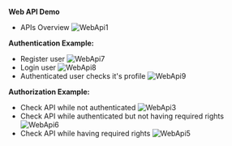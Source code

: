 **Web API Demo**

- APIs Overview
![WebApi1](https://github.com/user-attachments/assets/bb31c5ce-2c7f-477a-bac8-992d47eb12ed)

**Authentication Example:**
- Register user
![WebApi7](https://github.com/user-attachments/assets/57043373-445c-40a3-a576-08b032977133)
- Login user
![WebApi8](https://github.com/user-attachments/assets/65f0d181-60bd-4ad2-87b4-8068d6f7ce86)
- Authenticated user checks it's profile
![WebApi9](https://github.com/user-attachments/assets/c4032558-dc98-4143-b634-8e59c6ee57e3)

**Authorization Example:**
- Check API while not authenticated
![WebApi3](https://github.com/user-attachments/assets/60d7d830-6c2b-4a18-ad97-449761050858)
- Check API while authenticated but not having required rights
![WebApi6](https://github.com/user-attachments/assets/96d72591-c053-4803-9f9b-809dba96bd2e)
- Check API while having required rights
![WebApi5](https://github.com/user-attachments/assets/7c834879-5696-4739-8965-998ce0d2c903)
